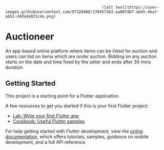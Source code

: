                                               ![alt text](https://user-images.githubusercontent.com/97328408/178457363-aa807db7-ab45-4ba7-ab52-d4da4a021c4a.png)

# Auctioneer

An app-based online platform where items can be listed for auction and users can bid on items which are under auction. Bidding on any auction starts on the date and time fixed by the seller and ends after 30 mins duration

## Getting Started

This project is a starting point for a Flutter application.

A few resources to get you started if this is your first Flutter project:

- [Lab: Write your first Flutter app](https://docs.flutter.dev/get-started/codelab)
- [Cookbook: Useful Flutter samples](https://docs.flutter.dev/cookbook)

For help getting started with Flutter development, view the
[online documentation](https://docs.flutter.dev/), which offers tutorials,
samples, guidance on mobile development, and a full API reference.
